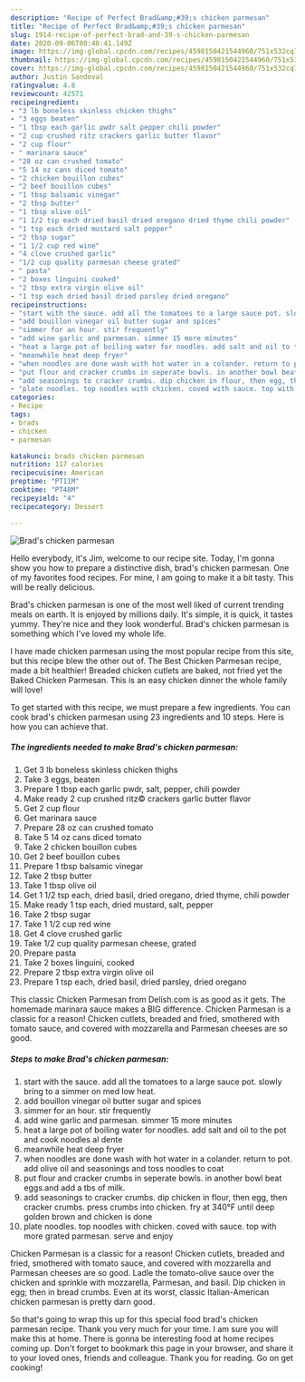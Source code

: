 ```yaml
---
description: "Recipe of Perfect Brad&amp;#39;s chicken parmesan"
title: "Recipe of Perfect Brad&amp;#39;s chicken parmesan"
slug: 1914-recipe-of-perfect-brad-and-39-s-chicken-parmesan
date: 2020-09-06T00:48:41.149Z
image: https://img-global.cpcdn.com/recipes/4598150421544960/751x532cq70/brads-chicken-parmesan-recipe-main-photo.jpg
thumbnail: https://img-global.cpcdn.com/recipes/4598150421544960/751x532cq70/brads-chicken-parmesan-recipe-main-photo.jpg
cover: https://img-global.cpcdn.com/recipes/4598150421544960/751x532cq70/brads-chicken-parmesan-recipe-main-photo.jpg
author: Justin Sandoval
ratingvalue: 4.8
reviewcount: 42571
recipeingredient:
- "3 lb boneless skinless chicken thighs"
- "3 eggs beaten"
- "1 tbsp each garlic pwdr salt pepper chili powder"
- "2 cup crushed ritz crackers garlic butter flavor"
- "2 cup flour"
- " marinara sauce"
- "28 oz can crushed tomato"
- "5 14 oz cans diced tomato"
- "2 chicken bouillon cubes"
- "2 beef bouillon cubes"
- "1 tbsp balsamic vinegar"
- "2 tbsp butter"
- "1 tbsp olive oil"
- "1 1/2 tsp each dried basil dried oregano dried thyme chili powder"
- "1 tsp each dried mustard salt pepper"
- "2 tbsp sugar"
- "1 1/2 cup red wine"
- "4 clove crushed garlic"
- "1/2 cup quality parmesan cheese grated"
- " pasta"
- "2 boxes linguini cooked"
- "2 tbsp extra virgin olive oil"
- "1 tsp each dried basil dried parsley dried oregano"
recipeinstructions:
- "start with the sauce. add all the tomatoes to a large sauce pot. slowly bring to a simmer on med low heat."
- "add bouillon vinegar oil butter sugar and spices"
- "simmer for an hour. stir frequently"
- "add wine garlic and parmesan. simmer 15 more minutes"
- "heat a large pot of boiling water for noodles. add salt and oil to the pot and cook noodles al dente"
- "meanwhile heat deep fryer"
- "when noodles are done wash with hot water in a colander. return to pot. add olive oil and seasonings and toss noodles to coat"
- "put flour and cracker crumbs in seperate bowls. in another bowl beat eggs.and add a tbs of milk."
- "add seasonings to cracker crumbs. dip chicken in flour, then egg, then cracker crumbs. press crumbs into chicken. fry at 340°F until deep golden brown and chicken is done"
- "plate noodles. top noodles with chicken. coved with sauce. top with more grated parmesan. serve and enjoy"
categories:
- Recipe
tags:
- brads
- chicken
- parmesan

katakunci: brads chicken parmesan 
nutrition: 117 calories
recipecuisine: American
preptime: "PT11M"
cooktime: "PT48M"
recipeyield: "4"
recipecategory: Dessert

---
```



![Brad&#39;s chicken parmesan](https://img-global.cpcdn.com/recipes/4598150421544960/751x532cq70/brads-chicken-parmesan-recipe-main-photo.jpg)

Hello everybody, it's Jim, welcome to our recipe site. Today, I'm gonna show you how to prepare a distinctive dish, brad&#39;s chicken parmesan. One of my favorites food recipes. For mine, I am going to make it a bit tasty. This will be really delicious.

Brad&#39;s chicken parmesan is one of the most well liked of current trending meals on earth. It is enjoyed by millions daily. It's simple, it is quick, it tastes yummy. They're nice and they look wonderful. Brad&#39;s chicken parmesan is something which I've loved my whole life.

I have made chicken parmesan using the most popular recipe from this site, but this recipe blew the other out of. The Best Chicken Parmesan recipe, made a bit healthier! Breaded chicken cutlets are baked, not fried yet the Baked Chicken Parmesan. This is an easy chicken dinner the whole family will love!


To get started with this recipe, we must prepare a few ingredients. You can cook brad&#39;s chicken parmesan using 23 ingredients and 10 steps. Here is how you can achieve that.

<!--inarticleads1-->

##### The ingredients needed to make Brad&#39;s chicken parmesan:

1. Get 3 lb boneless skinless chicken thighs
1. Take 3 eggs, beaten
1. Prepare 1 tbsp each garlic pwdr, salt, pepper, chili powder
1. Make ready 2 cup crushed ritz© crackers garlic butter flavor
1. Get 2 cup flour
1. Get  marinara sauce
1. Prepare 28 oz can crushed tomato
1. Take 5 14 oz cans diced tomato
1. Take 2 chicken bouillon cubes
1. Get 2 beef bouillon cubes
1. Prepare 1 tbsp balsamic vinegar
1. Take 2 tbsp butter
1. Take 1 tbsp olive oil
1. Get 1 1/2 tsp each, dried basil, dried oregano, dried thyme, chili powder
1. Make ready 1 tsp each, dried mustard, salt, pepper
1. Take 2 tbsp sugar
1. Take 1 1/2 cup red wine
1. Get 4 clove crushed garlic
1. Take 1/2 cup quality parmesan cheese, grated
1. Prepare  pasta
1. Take 2 boxes linguini, cooked
1. Prepare 2 tbsp extra virgin olive oil
1. Prepare 1 tsp each, dried basil, dried parsley, dried oregano


This classic Chicken Parmesan from Delish.com is as good as it gets. The homemade marinara sauce makes a BIG difference. Chicken Parmesan is a classic for a reason! Chicken cutlets, breaded and fried, smothered with tomato sauce, and covered with mozzarella and Parmesan cheeses are so good. 

<!--inarticleads2-->

##### Steps to make Brad&#39;s chicken parmesan:

1. start with the sauce. add all the tomatoes to a large sauce pot. slowly bring to a simmer on med low heat.
1. add bouillon vinegar oil butter sugar and spices
1. simmer for an hour. stir frequently
1. add wine garlic and parmesan. simmer 15 more minutes
1. heat a large pot of boiling water for noodles. add salt and oil to the pot and cook noodles al dente
1. meanwhile heat deep fryer
1. when noodles are done wash with hot water in a colander. return to pot. add olive oil and seasonings and toss noodles to coat
1. put flour and cracker crumbs in seperate bowls. in another bowl beat eggs.and add a tbs of milk.
1. add seasonings to cracker crumbs. dip chicken in flour, then egg, then cracker crumbs. press crumbs into chicken. fry at 340°F until deep golden brown and chicken is done
1. plate noodles. top noodles with chicken. coved with sauce. top with more grated parmesan. serve and enjoy


Chicken Parmesan is a classic for a reason! Chicken cutlets, breaded and fried, smothered with tomato sauce, and covered with mozzarella and Parmesan cheeses are so good. Ladle the tomato-olive sauce over the chicken and sprinkle with mozzarella, Parmesan, and basil. Dip chicken in egg; then in bread crumbs. Even at its worst, classic Italian-American chicken parmesan is pretty darn good. 

So that's going to wrap this up for this special food brad&#39;s chicken parmesan recipe. Thank you very much for your time. I am sure you will make this at home. There is gonna be interesting food at home recipes coming up. Don't forget to bookmark this page in your browser, and share it to your loved ones, friends and colleague. Thank you for reading. Go on get cooking!
